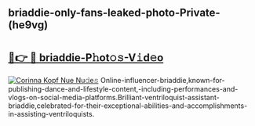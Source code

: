 ## briaddie-only-fans​-leaked-photo​-Private-(he9vg)


# <h2><a href="https://mediaupload.pro?title=briaddie&ref=git">🔗👉 🔴 briaddie-P𝚑ot𝚘𝚜-V𝚒d𝚎o</a></h2>

[![Corinna Kopf Nue Nu𝚍e𝚜](https://i.imgur.com/0qMVB7G.gif)](https://mediaupload.pro?title=briaddie&ref=git)
Online-influencer-briaddie,known-for-publishing-dance-and-lifestyle-content,-including-performances-and-vlogs-on-social-media-platforms.Brilliant-ventriloquist-assistant-briaddie,celebrated-for-their-exceptional-abilities-and-accomplishments-in-assisting-ventriloquists.  